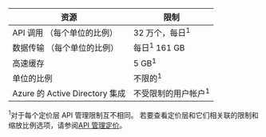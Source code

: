 | 资源                          | 限制                                    |
|-----------------------------------|------------------------------------------|
| API 调用 （每个单位的比例）     | 32 万个，每日<sup>1</sup>            |
| 数据传输 （每个单位的比例） | 每日<sup>1</sup> 161 GB |
| 高速缓存                             | 5 GB<sup>1</sup> |
| 单位的比例                    | 不限的<sup>1</sup> |
| Azure 的 Active Directory 集成| 不受限制的用户帐户<sup>1</sup> |

<sup>1</sup>对于每个定价层 API 管理限制互不相同。 若要查看定价层和它们相关联的限制和缩放比例选项，请参阅[API 管理定价](https://azure.microsoft.com/pricing/details/api-management/)。